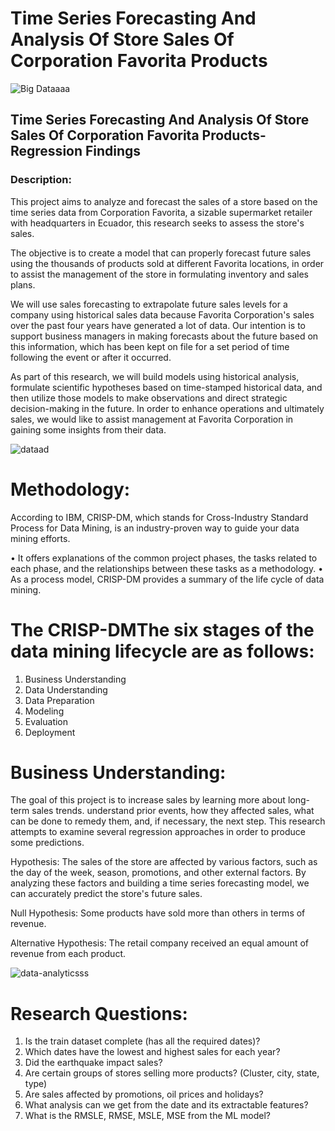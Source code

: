 # Time Series Forecasting And Analysis Of Store Sales Of Corporation Favorita Products

![Big Dataaaa](https://user-images.githubusercontent.com/115732734/236700621-5a179586-48c4-4640-b1f2-d979dd7ec24d.gif)


## Time Series Forecasting And Analysis Of Store Sales Of Corporation Favorita Products-Regression Findings

### Description: 

This project aims to analyze and forecast the sales of a store based on the time series data from Corporation Favorita, a sizable supermarket retailer with headquarters in Ecuador, this research seeks to assess the store's sales.

The objective is to create a model that can properly forecast future sales using the thousands of products sold at different Favorita locations, in order to assist the management of the store in formulating inventory and sales plans.

We will use sales forecasting to extrapolate future sales levels for a company using historical sales data because Favorita Corporation's sales over the past four years have generated a lot of data. Our intention is to support business managers in making forecasts about the future based on this information, which has been kept on file for a set period of time following the event or after it occurred.

As part of this research, we will build models using historical analysis, formulate scientific hypotheses based on time-stamped historical data, and then utilize those models to make observations and direct strategic decision-making in the future. In order to enhance operations and ultimately sales, we would like to assist management at Favorita Corporation in gaining some insights from their data.

![dataad](https://user-images.githubusercontent.com/115732734/236700772-aa89262a-eb8f-4607-be53-0cf7bdbd84aa.jpeg)


# Methodology:

According to IBM, CRISP-DM, which stands for Cross-Industry Standard Process for Data Mining, is an industry-proven way to guide your data mining efforts.

•	It offers explanations of the common project phases, the tasks related to each phase, and the relationships between these tasks as a methodology.
•	As a process model, CRISP-DM provides a summary of the life cycle of data mining.


# The CRISP-DMThe six stages of the data mining lifecycle are as follows:

1. Business Understanding
2. Data Understanding
3. Data Preparation
4. Modeling
5. Evaluation
6. Deployment


# Business Understanding:

The goal of this project is to increase sales by learning more about long-term sales trends. understand prior events, how they affected sales, what can be done to remedy them, and, if necessary, the next step. This research attempts to examine several regression approaches in order to produce some predictions.


Hypothesis: The sales of the store are affected by various factors, such as the day of the week, season, promotions, and other external factors. By analyzing these factors and building a time series forecasting model, we can accurately predict the store's future sales.

Null Hypothesis: Some products have sold more than others in terms of revenue.

Alternative Hypothesis: The retail company received an equal amount of revenue from each product.

![data-analyticsss](https://user-images.githubusercontent.com/115732734/236700882-3bec3829-7039-4000-9d74-b15611877723.jpeg)

# Research Questions:

1. Is the train dataset complete (has all the required dates)?
2. Which dates have the lowest and highest sales for each year?
3. Did the earthquake impact sales?
4. Are certain groups of stores selling more products? (Cluster, city, state, type)
5. Are sales affected by promotions, oil prices and holidays?
6. What analysis can we get from the date and its extractable features?
7. What is the RMSLE, RMSE, MSLE, MSE from the ML model?


